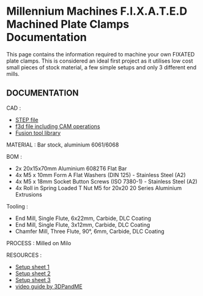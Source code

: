 # Millennium Machines F.I.X.A.T.E.D Machined Plate Clamps Documentation 

This page contains the information required to machine your own FIXATED plate clamps. This is considered an ideal first project as it utilises low cost small pieces of stock material, a few simple setups and only 3 different end mills.

##  DOCUMENTATION

CAD :
- [STEP file](/CAD/Fixture%20Plates/Machined%20plate%20clamps/Fixated%20clamp.step)
- [f3d file including CAM operations](/CAD/Fixture%20Plates/Machined%20plate%20clamps/Fixated%20clamp.step)
- [Fusion tool library](/CAD/Fixture%20Plates/Machined%20plate%20clamps/Fixated%20clamp%20LDO%20tool%20library.tools)

MATERIAL           : Bar stock, aluminium 6061/6068

BOM                :                

- 2x 20x15x70mm Aluminium 6082T6 Flat Bar
- 4x M5 x 10mm Form A Flat Washers (DIN 125) - Stainless Steel (A2)
- 4x M5 x 18mm Socket Button Screws (ISO 7380-1) - Stainless Steel (A2)
- 4x Roll in Spring Loaded T Nut M5 for 20x20 20 Series Aluminium Extrusions

Tooling :

- End Mill, Single Flute, 6x22mm, Carbide, DLC Coating
- End Mill, Single Flute, 3x12mm, Carbide, DLC Coating
- Chamfer Mill, Three Flute, 90°, 6mm, Carbide, DLC Coating

PROCESS            : Milled on Milo 

RESOURCES          : 

- [Setup sheet 1](/docs/Machined%20plate%20clamps/Fixated%20clamp%20setup%201.pdf)
- [Setup sheet 2](/docs/Machined%20plate%20clamps/Fixated%20clamp%20setup%202.pdf)
- [Setup sheet 3](/docs/Machined%20plate%20clamps/Fixated%20clamp%20setup%203.pdf)
- [video guide by 3DPandME](https://www.youtube.com/live/bzlwI8ah9Cs?si=_gUOolzj2h1DFucY)